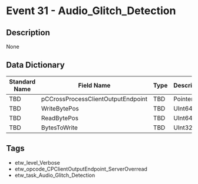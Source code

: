 # Event 31 - Audio_Glitch_Detection

## Description
None

## Data Dictionary
|Standard Name|Field Name|Type|Description|Sample Value|
|---|---|---|---|---|
|TBD|pCCrossProcessClientOutputEndpoint|TBD|Pointer|None|None|
|TBD|WriteBytePos|TBD|UInt64|None|None|
|TBD|ReadBytePos|TBD|UInt64|None|None|
|TBD|BytesToWrite|TBD|UInt32|None|None|

## Tags
* etw_level_Verbose
* etw_opcode_CPClientOutputEndpoint_ServerOverread
* etw_task_Audio_Glitch_Detection